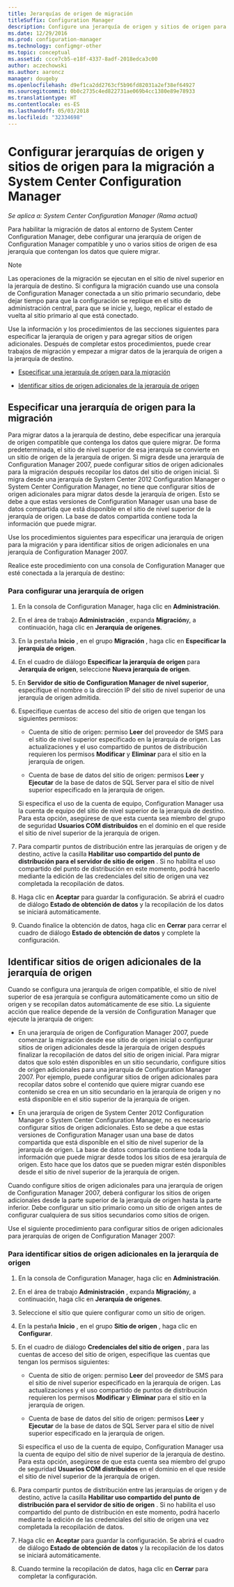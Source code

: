 ```yaml
---
title: Jerarquías de origen de migración
titleSuffix: Configuration Manager
description: Configure una jerarquía de origen y sitios de origen para poder migrar datos al entorno de System Center Configuration Manager.
ms.date: 12/29/2016
ms.prod: configuration-manager
ms.technology: configmgr-other
ms.topic: conceptual
ms.assetid: ccce7cb5-e18f-4337-8adf-2018edca3c00
author: aczechowski
ms.author: aaroncz
manager: dougeby
ms.openlocfilehash: d9ef1ca2dd2763cf5b96fd82031a2ef38ef64927
ms.sourcegitcommit: 0b0c2735c4ed822731ae069b4cc1380e89e78933
ms.translationtype: HT
ms.contentlocale: es-ES
ms.lasthandoff: 05/03/2018
ms.locfileid: "32334698"
---
```

# <a name="configure-source-hierarchies-and-source-sites-for-migration-to-system-center-configuration-manager"></a>Configurar jerarquías de origen y sitios de origen para la migración a System Center Configuration Manager

*Se aplica a: System Center Configuration Manager (Rama actual)*

Para habilitar la migración de datos al entorno de System Center Configuration Manager, debe configurar una jerarquía de origen de Configuration Manager compatible y uno o varios sitios de origen de esa jerarquía que contengan los datos que quiere migrar.  

> [!NOTE]  
>  Las operaciones de la migración se ejecutan en el sitio de nivel superior en la jerarquía de destino. Si configura la migración cuando use una consola de Configuration Manager conectada a un sitio primario secundario, debe dejar tiempo para que la configuración se replique en el sitio de administración central, para que se inicie y, luego, replicar el estado de vuelta al sitio primario al que está conectado.  

 Use la información y los procedimientos de las secciones siguientes para especificar la jerarquía de origen y para agregar sitios de origen adicionales. Después de completar estos procedimientos, puede crear trabajos de migración y empezar a migrar datos de la jerarquía de origen a la jerarquía de destino.  

-   [Especificar una jerarquía de origen para la migración](#BKBM_ConfigSrcHierarchy)  

-   [Identificar sitios de origen adicionales de la jerarquía de origen](#BKBM_ConfigSrcSites)  

##  <a name="BKBM_ConfigSrcHierarchy"></a> Especificar una jerarquía de origen para la migración  
 Para migrar datos a la jerarquía de destino, debe especificar una jerarquía de origen compatible que contenga los datos que quiere migrar. De forma predeterminada, el sitio de nivel superior de esa jerarquía se convierte en un sitio de origen de la jerarquía de origen. Si migra desde una jerarquía de Configuration Manager 2007, puede configurar sitios de origen adicionales para la migración después recopilar los datos del sitio de origen inicial. Si migra desde una jerarquía de System Center 2012 Configuration Manager o System Center Configuration Manager, no tiene que configurar sitios de origen adicionales para migrar datos desde la jerarquía de origen. Esto se debe a que estas versiones de Configuration Manager usan una base de datos compartida que está disponible en el sitio de nivel superior de la jerarquía de origen. La base de datos compartida contiene toda la información que puede migrar.  

 Use los procedimientos siguientes para especificar una jerarquía de origen para la migración y para identificar sitios de origen adicionales en una jerarquía de Configuration Manager 2007.  

 Realice este procedimiento con una consola de Configuration Manager que esté conectada a la jerarquía de destino:  

### <a name="to-configure-a-source-hierarchy"></a>Para configurar una jerarquía de origen   

1.  En la consola de Configuration Manager, haga clic en **Administración**.  

2.  En el área de trabajo **Administración** , expanda **Migración**y, a continuación, haga clic en **Jerarquía de orígenes**.  

3.  En la pestaña **Inicio** , en el grupo **Migración** , haga clic en **Especificar la jerarquía de origen**.  

4.  En el cuadro de diálogo **Especificar la jerarquía de origen** para **Jerarquía de origen**, seleccione **Nueva jerarquía de origen**.  

5.  En **Servidor de sitio de Configuration Manager de nivel superior**, especifique el nombre o la dirección IP del sitio de nivel superior de una jerarquía de origen admitida.  

6.  Especifique cuentas de acceso del sitio de origen que tengan los siguientes permisos:  

    -   Cuenta de sitio de origen: permiso **Leer** del proveedor de SMS para el sitio de nivel superior especificado en la jerarquía de origen. Las actualizaciones y el uso compartido de puntos de distribución requieren los permisos **Modificar** y **Eliminar** para el sitio en la jerarquía de origen.

    -   Cuenta de base de datos del sitio de origen: permisos **Leer** y **Ejecutar** de la base de datos de SQL Server para el sitio de nivel superior especificado en la jerarquía de origen.  

     Si especifica el uso de la cuenta de equipo, Configuration Manager usa la cuenta de equipo del sitio de nivel superior de la jerarquía de destino. Para esta opción, asegúrese de que esta cuenta sea miembro del grupo de seguridad **Usuarios COM distribuidos** en el dominio en el que reside el sitio de nivel superior de la jerarquía de origen.  

7.  Para compartir puntos de distribución entre las jerarquías de origen y de destino, active la casilla **Habilitar uso compartido del punto de distribución para el servidor de sitio de origen** . Si no habilita el uso compartido del punto de distribución en este momento, podrá hacerlo mediante la edición de las credenciales del sitio de origen una vez completada la recopilación de datos.  

8.  Haga clic en **Aceptar** para guardar la configuración. Se abrirá el cuadro de diálogo **Estado de obtención de datos** y la recopilación de los datos se iniciará automáticamente.  

9. Cuando finalice la obtención de datos, haga clic en **Cerrar** para cerrar el cuadro de diálogo **Estado de obtención de datos** y complete la configuración.  

##  <a name="BKBM_ConfigSrcSites"></a> Identificar sitios de origen adicionales de la jerarquía de origen  
 Cuando se configura una jerarquía de origen compatible, el sitio de nivel superior de esa jerarquía se configura automáticamente como un sitio de origen y se recopilan datos automáticamente de ese sitio. La siguiente acción que realice depende de la versión de Configuration Manager que ejecute la jerarquía de origen:  

-   En una jerarquía de origen de Configuration Manager 2007, puede comenzar la migración desde ese sitio de origen inicial o configurar sitios de origen adicionales desde la jerarquía de origen después finalizar la recopilación de datos del sitio de origen inicial. Para migrar datos que solo estén disponibles en un sitio secundario, configure sitios de origen adicionales para una jerarquía de Configuration Manager 2007. Por ejemplo, puede configurar sitios de origen adicionales para recopilar datos sobre el contenido que quiere migrar cuando ese contenido se crea en un sitio secundario en la jerarquía de origen y no está disponible en el sitio superior de la jerarquía de origen.  

-   En una jerarquía de origen de System Center 2012 Configuration Manager o System Center Configuration Manager, no es necesario configurar sitios de origen adicionales. Esto se debe a que estas versiones de Configuration Manager usan una base de datos compartida que está disponible en el sitio de nivel superior de la jerarquía de origen. La base de datos compartida contiene toda la información que puede migrar desde todos los sitios de esa jerarquía de origen. Esto hace que los datos que se pueden migrar estén disponibles desde el sitio de nivel superior de la jerarquía de origen.  

Cuando configure sitios de origen adicionales para una jerarquía de origen de Configuration Manager 2007, deberá configurar los sitios de origen adicionales desde la parte superior de la jerarquía de origen hasta la parte inferior. Debe configurar un sitio primario como un sitio de origen antes de configurar cualquiera de sus sitios secundarios como sitios de origen.  

Use el siguiente procedimiento para configurar sitios de origen adicionales para jerarquías de origen de Configuration Manager 2007:  

### <a name="to-identify-additional-source-sites-in-the-source-hierarchy"></a>Para identificar sitios de origen adicionales en la jerarquía de origen 

1.  En la consola de Configuration Manager, haga clic en **Administración**.  

2.  En el área de trabajo **Administración** , expanda **Migración**y, a continuación, haga clic en **Jerarquía de orígenes**.  

3.  Seleccione el sitio que quiere configurar como un sitio de origen.  

4.  En la pestaña **Inicio** , en el grupo **Sitio de origen** , haga clic en **Configurar**.  

5.  En el cuadro de diálogo **Credenciales del sitio de origen** , para las cuentas de acceso del sitio de origen, especifique las cuentas que tengan los permisos siguientes:  

    -   Cuenta de sitio de origen: permiso **Leer** del proveedor de SMS para el sitio de nivel superior especificado en la jerarquía de origen. Las actualizaciones y el uso compartido de puntos de distribución requieren los permisos **Modificar** y **Eliminar** para el sitio en la jerarquía de origen.  

    -   Cuenta de base de datos del sitio de origen: permisos **Leer** y **Ejecutar** de la base de datos de SQL Server para el sitio de nivel superior especificado en la jerarquía de origen.  

    Si especifica el uso de la cuenta de equipo, Configuration Manager usa la cuenta de equipo del sitio de nivel superior de la jerarquía de destino. Para esta opción, asegúrese de que esta cuenta sea miembro del grupo de seguridad **Usuarios COM distribuidos** en el dominio en el que reside el sitio de nivel superior de la jerarquía de origen.  

6.  Para compartir puntos de distribución entre las jerarquías de origen y de destino, active la casilla **Habilitar uso compartido del punto de distribución para el servidor de sitio de origen** . Si no habilita el uso compartido del punto de distribución en este momento, podrá hacerlo mediante la edición de las credenciales del sitio de origen una vez completada la recopilación de datos.  

7. Haga clic en **Aceptar** para guardar la configuración. Se abrirá el cuadro de diálogo **Estado de obtención de datos** y la recopilación de los datos se iniciará automáticamente.  

8.  Cuando termine la recopilación de datos, haga clic en **Cerrar** para completar la configuración.  

